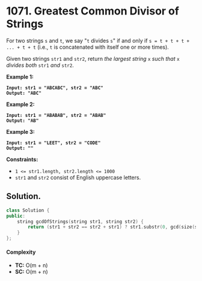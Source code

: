 # 1071. Greatest Common Divisor of Strings

For two strings `s` and `t`, we say "`t` divides `s`" if and only if `s = t + t + t + ... + t + t` (i.e., `t` is concatenated with itself one or more times).

Given two strings `str1` and `str2`, return _the largest string_ `x` _such that_ `x` _divides both_ `str1` _and_ `str2`.

&#x20;

**Example 1:**

<pre><code><strong>Input: str1 = "ABCABC", str2 = "ABC"
</strong><strong>Output: "ABC"
</strong></code></pre>

**Example 2:**

<pre><code><strong>Input: str1 = "ABABAB", str2 = "ABAB"
</strong><strong>Output: "AB"
</strong></code></pre>

**Example 3:**

<pre><code><strong>Input: str1 = "LEET", str2 = "CODE"
</strong><strong>Output: ""
</strong></code></pre>

&#x20;

**Constraints:**

* `1 <= str1.length, str2.length <= 1000`
* `str1` and `str2` consist of English uppercase letters.



## Solution.

```cpp
class Solution {
public:
    string gcdOfStrings(string str1, string str2) {
        return (str1 + str2 == str2 + str1) ? str1.substr(0, gcd(size(str1),size(str2))): "";
    }
};
```

#### Complexity

* **TC:** O(m + n)
* **SC:** O(m + n)

